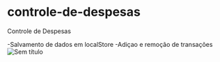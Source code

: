 # controle-de-despesas
Controle de Despesas

-Salvamento de dados em localStore
-Adiçao e remoção de transações
![Sem título](https://user-images.githubusercontent.com/78445566/155853629-32aee303-0560-4613-bafd-b43ab34805ac.png)
